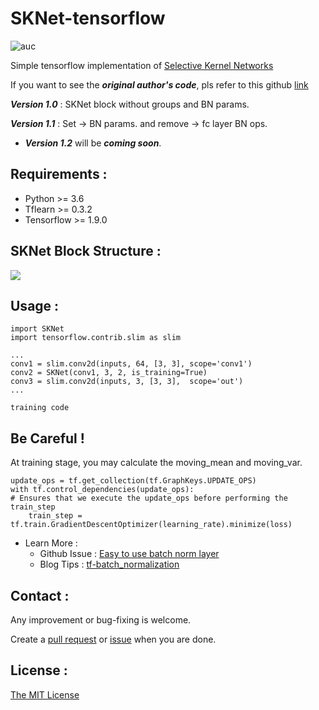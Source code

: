 # SKNet-tensorflow
![auc][aucsvg]

[aucsvg]: <https://img.shields.io/badge/SKNet-tensorflow-blueviolet.svg>
[auc]: https://github.com/bravotty/SKNet-tensorflow



Simple tensorflow implementation of [Selective Kernel Networks](<https://arxiv.org/pdf/1903.06586.pdf>)

If you want to see the ***original author's code***, pls refer to this github [link](<https://github.com/implus/SKNet>)

***Version 1.0*** : SKNet block without groups and BN params. 

***Version 1.1***  : Set -> BN params. and remove -> fc layer BN ops.

* ***Version 1.2***  will be ***coming soon***.



## Requirements :

* Python >= 3.6
* Tflearn >= 0.3.2
* Tensorflow >= 1.9.0



## SKNet Block Structure :

![][imgurl]



[imgurl]: <https://github.com/bravotty/SKNet-tensorflow/raw/master/img/img1.png>

## Usage : 

```
import SKNet
import tensorflow.contrib.slim as slim

...
conv1 = slim.conv2d(inputs, 64, [3, 3], scope='conv1')
conv2 = SKNet(conv1, 3, 2, is_training=True)
conv3 = slim.conv2d(inputs, 3, [3, 3],  scope='out')
...

training code
```



## Be Careful ! 

At training stage, you may calculate the moving_mean and moving_var.

```
update_ops = tf.get_collection(tf.GraphKeys.UPDATE_OPS)
with tf.control_dependencies(update_ops):
# Ensures that we execute the update_ops before performing the train_step
    train_step = tf.train.GradientDescentOptimizer(learning_rate).minimize(loss)
```

* Learn More :
  * Github Issue : [Easy to use batch norm layer](<https://github.com/tensorflow/tensorflow/issues/1122>)
  * Blog Tips : [tf-batch_normalization](<http://ruishu.io/2016/12/27/batchnorm/>)



## Contact :

Any improvement or bug-fixing is welcome. 

Create a [pull request](<https://github.com/bravotty/SKNet-tensorflow/pulls>) or [issue](<https://github.com/bravotty/SKNet-tensorflow/issues>) when you are done.



## License :

[The MIT License](<https://github.com/bravotty/SKNet-tensorflow/blob/master/LICENSE>)